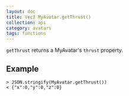 ```yaml
---
layout: doc
title: Vec3 MyAvatar.getThrust()
collection: api
category: avatars
tags: functions
---
```


`getThrust` returns a MyAvatar's `thrust` property.

## Example

```
> JSON.stringify(MyAvatar.getThrust())
< {"x":0,"y":0,"z":0}
```
